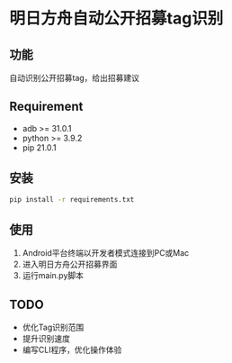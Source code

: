 # 明日方舟自动公开招募tag识别

## 功能

自动识别公开招募tag，给出招募建议

## Requirement

- adb >= 31.0.1
- python >= 3.9.2
- pip 21.0.1

## 安装

```zsh
pip install -r requirements.txt
```

## 使用

1. Android平台终端以开发者模式连接到PC或Mac
2. 进入明日方舟公开招募界面
3. 运行main.py脚本

## TODO

- 优化Tag识别范围
- 提升识别速度
- 编写CLI程序，优化操作体验

